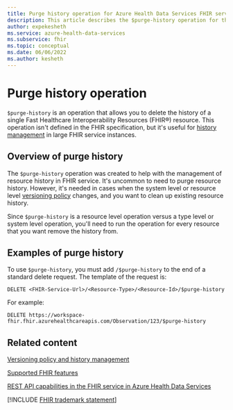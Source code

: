 ```yaml
---
title: Purge history operation for Azure Health Data Services FHIR service
description: This article describes the $purge-history operation for the FHIR service.
author: expekesheth
ms.service: azure-health-data-services
ms.subservice: fhir
ms.topic: conceptual
ms.date: 06/06/2022
ms.author: kesheth
---
```


# Purge history operation

`$purge-history` is an operation that allows you to delete the history of a single Fast Healthcare Interoperability Resources (FHIR&#174;) resource. This operation isn't defined in the FHIR specification, but it's useful for [history management](fhir-versioning-policy-and-history-management.md) in large FHIR service instances.

## Overview of purge history

The `$purge-history` operation was created to help with the management of resource history in FHIR service. It's uncommon to need to purge resource history. However, it's needed in cases when the system level or resource level [versioning policy](fhir-versioning-policy-and-history-management.md) changes, and you want to clean up existing resource history.

Since `$purge-history` is a resource level operation versus a type level or system level operation, you'll need to run the operation for every resource that you want remove the history from.

## Examples of purge history

To use `$purge-history`, you must add `/$purge-history` to the end of a standard delete request. The template of the request is:

```http
DELETE <FHIR-Service-Url>/<Resource-Type>/<Resource-Id>/$purge-history
```

For example:

```http
DELETE https://workspace-fhir.fhir.azurehealthcareapis.com/Observation/123/$purge-history
```

## Related content

[Versioning policy and history management](fhir-versioning-policy-and-history-management.md)

[Supported FHIR features](fhir-features-supported.md)

[REST API capabilities in the FHIR service in Azure Health Data Services](rest-api-capabilities.md)

[!INCLUDE [FHIR trademark statement](../includes/healthcare-apis-fhir-trademark.md)]